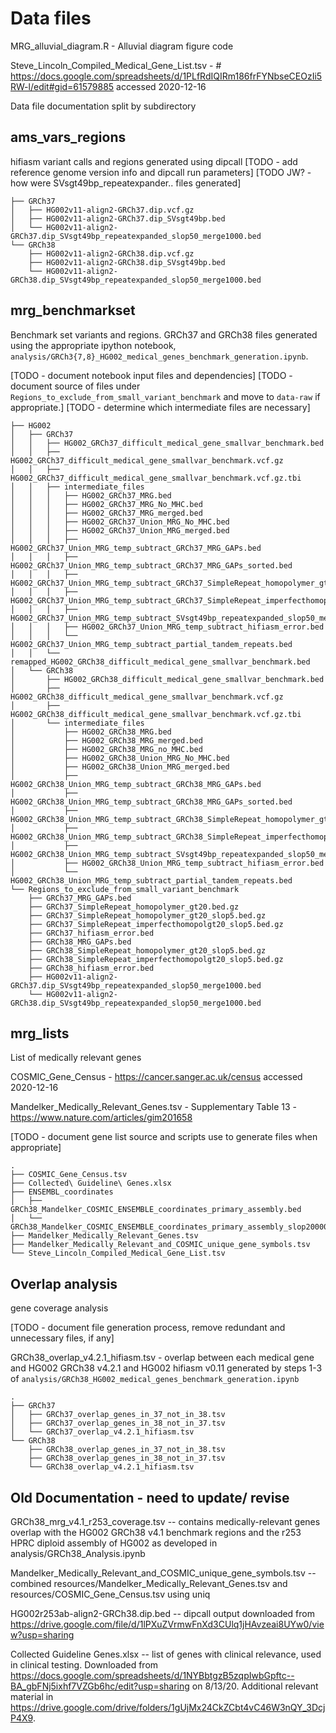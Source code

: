 # Data files
<!-- File use description
- primary analysis output used in secondary analysis
- mature datasets released with publication should have accompanying README files and data descriptor files as appropraite.
- Use subfolders for multifile datasets when appropriate and it facilitates documentation
-->

MRG_alluvial_diagram.R - Alluvial diagram figure code

Steve_Lincoln_Compiled_Medical_Gene_List.tsv - # https://docs.google.com/spreadsheets/d/1PLfRdIQIRm186frFYNbseCEOzIi5RW-l/edit#gid=61579885 accessed 2020-12-16

Data file documentation split by subdirectory
## ams_vars_regions
hifiasm variant calls and regions generated using dipcall 
[TODO - add reference genome version info and dipcall run parameters]
[TODO JW? - how were SVsgt49bp_repeatexpander.. files generated]
```
├── GRCh37
│   ├── HG002v11-align2-GRCh37.dip.vcf.gz
│   ├── HG002v11-align2-GRCh37.dip_SVsgt49bp.bed
│   └── HG002v11-align2-GRCh37.dip_SVsgt49bp_repeatexpanded_slop50_merge1000.bed
└── GRCh38
    ├── HG002v11-align2-GRCh38.dip.vcf.gz
    ├── HG002v11-align2-GRCh38.dip_SVsgt49bp.bed
    └── HG002v11-align2-GRCh38.dip_SVsgt49bp_repeatexpanded_slop50_merge1000.bed
```

## mrg_benchmarkset
Benchmark set variants and regions.
GRCh37 and GRCh38 files generated using the appropriate ipython notebook, `analysis/GRCh3{7,8}_HG002_medical_genes_benchmark_generation.ipynb`.

[TODO - document notebook input files and dependencies]
[TODO - document source of files under `Regions_to_exclude_from_small_variant_benchmark` and move to `data-raw` if appropriate.]
[TODO - determine which intermediate files are necessary]
```
├── HG002
│   ├── GRCh37
│   │   ├── HG002_GRCh37_difficult_medical_gene_smallvar_benchmark.bed
│   │   ├── HG002_GRCh37_difficult_medical_gene_smallvar_benchmark.vcf.gz
│   │   ├── HG002_GRCh37_difficult_medical_gene_smallvar_benchmark.vcf.gz.tbi
│   │   ├── intermediate_files
│   │   │   ├── HG002_GRCh37_MRG.bed
│   │   │   ├── HG002_GRCh37_MRG_No_MHC.bed
│   │   │   ├── HG002_GRCh37_MRG_merged.bed
│   │   │   ├── HG002_GRCh37_Union_MRG_No_MHC.bed
│   │   │   ├── HG002_GRCh37_Union_MRG_merged.bed
│   │   │   ├── HG002_GRCh37_Union_MRG_temp_subtract_GRCh37_MRG_GAPs.bed
│   │   │   ├── HG002_GRCh37_Union_MRG_temp_subtract_GRCh37_MRG_GAPs_sorted.bed
│   │   │   ├── HG002_GRCh37_Union_MRG_temp_subtract_GRCh37_SimpleRepeat_homopolymer_gt20_slop5.bed
│   │   │   ├── HG002_GRCh37_Union_MRG_temp_subtract_GRCh37_SimpleRepeat_imperfecthomopolgt20_slop5.bed
│   │   │   ├── HG002_GRCh37_Union_MRG_temp_subtract_SVsgt49bp_repeatexpanded_slop50_merge1000.bed
│   │   │   ├── HG002_GRCh37_Union_MRG_temp_subtract_hifiasm_error.bed
│   │   │   └── HG002_GRCh37_Union_MRG_temp_subtract_partial_tandem_repeats.bed
│   │   └── remapped_HG002_GRCh38_difficult_medical_gene_smallvar_benchmark.bed
│   └── GRCh38
│       ├── HG002_GRCh38_difficult_medical_gene_smallvar_benchmark.bed
│       ├── HG002_GRCh38_difficult_medical_gene_smallvar_benchmark.vcf.gz
│       ├── HG002_GRCh38_difficult_medical_gene_smallvar_benchmark.vcf.gz.tbi
│       └── intermediate_files
│           ├── HG002_GRCh38_MRG.bed
│           ├── HG002_GRCh38_MRG_merged.bed
│           ├── HG002_GRCh38_MRG_no_MHC.bed
│           ├── HG002_GRCh38_Union_MRG_No_MHC.bed
│           ├── HG002_GRCh38_Union_MRG_merged.bed
│           ├── HG002_GRCh38_Union_MRG_temp_subtract_GRCh38_MRG_GAPs.bed
│           ├── HG002_GRCh38_Union_MRG_temp_subtract_GRCh38_MRG_GAPs_sorted.bed
│           ├── HG002_GRCh38_Union_MRG_temp_subtract_GRCh38_SimpleRepeat_homopolymer_gt20_slop5.bed
│           ├── HG002_GRCh38_Union_MRG_temp_subtract_GRCh38_SimpleRepeat_imperfecthomopolgt20_slop5.bed
│           ├── HG002_GRCh38_Union_MRG_temp_subtract_SVsgt49bp_repeatexpanded_slop50_merge1000.bed
│           ├── HG002_GRCh38_Union_MRG_temp_subtract_hifiasm_error.bed
│           └── HG002_GRCh38_Union_MRG_temp_subtract_partial_tandem_repeats.bed
└── Regions_to_exclude_from_small_variant_benchmark
    ├── GRCh37_MRG_GAPs.bed
    ├── GRCh37_SimpleRepeat_homopolymer_gt20.bed.gz
    ├── GRCh37_SimpleRepeat_homopolymer_gt20_slop5.bed.gz
    ├── GRCh37_SimpleRepeat_imperfecthomopolgt20_slop5.bed.gz
    ├── GRCh37_hifiasm_error.bed
    ├── GRCh38_MRG_GAPs.bed
    ├── GRCh38_SimpleRepeat_homopolymer_gt20_slop5.bed.gz
    ├── GRCh38_SimpleRepeat_imperfecthomopolgt20_slop5.bed.gz
    ├── GRCh38_hifiasm_error.bed
    ├── HG002v11-align2-GRCh37.dip_SVsgt49bp_repeatexpanded_slop50_merge1000.bed
    └── HG002v11-align2-GRCh38.dip_SVsgt49bp_repeatexpanded_slop50_merge1000.bed
```
## mrg_lists
List of medically relevant genes

COSMIC_Gene_Census - https://cancer.sanger.ac.uk/census accessed 2020-12-16

Mandelker_Medically_Relevant_Genes.tsv - Supplementary Table 13 - https://www.nature.com/articles/gim201658

[TODO - document gene list source and scripts use to generate files when appropriate]
```
.
├── COSMIC_Gene_Census.tsv
├── Collected\ Guideline\ Genes.xlsx
├── ENSEMBL_coordinates
│   ├── GRCh38_Mandelker_COSMIC_ENSEMBLE_coordinates_primary_assembly.bed
│   └── GRCh38_Mandelker_COSMIC_ENSEMBLE_coordinates_primary_assembly_slop20000.bed
├── Mandelker_Medically_Relevant_Genes.tsv
├── Mandelker_Medically_Relevant_and_COSMIC_unique_gene_symbols.tsv
└── Steve_Lincoln_Compiled_Medical_Gene_List.tsv
```

## Overlap analysis
gene coverage analysis

[TODO - document file generation process, remove redundant and unnecessary files, if any]

GRCh38_overlap_v4.2.1_hifiasm.tsv - overlap between each medical gene and HG002 GRCh38 v4.2.1 and HG002 hifiasm v0.11 generated by steps 1-3 of `analysis/GRCh38_HG002_medical_genes_benchmark_generation.ipynb`

```
.
├── GRCh37
│   ├── GRCh37_overlap_genes_in_37_not_in_38.tsv
│   ├── GRCh37_overlap_genes_in_38_not_in_37.tsv
│   └── GRCh37_overlap_v4.2.1_hifiasm.tsv
└── GRCh38
    ├── GRCh38_overlap_genes_in_37_not_in_38.tsv
    ├── GRCh38_overlap_genes_in_38_not_in_37.tsv
    └── GRCh38_overlap_v4.2.1_hifiasm.tsv
```

## Old Documentation - need to update/ revise
GRCh38_mrg_v4.1_r253_coverage.tsv -- contains medically-relevant genes overlap with the HG002 GRCh38 v4.1 benchmark regions and the r253 HPRC diploid assembly of HG002 as developed in analysis/GRCh38_Analysis.ipynb

Mandelker_Medically_Relevant_and_COSMIC_unique_gene_symbols.tsv -- combined resources/Mandelker_Medically_Relevant_Genes.tsv and resources/COSMIC_Gene_Census.tsv using uniq

HG002r253ab-align2-GRCh38.dip.bed -- dipcall output downloaded from https://drive.google.com/file/d/1lPXuZVrmwFnXd3CUlq1jHAvzeai8UYw0/view?usp=sharing


Collected Guideline Genes.xlsx -- list of genes with clinical relevance, used in clinical testing. Downloaded from https://docs.google.com/spreadsheets/d/1NYBbtgzB5zqpIwbGpftc--BA_gbFNj5ixhf7VZGb6hc/edit?usp=sharing on 8/13/20. Additional relevant material in https://drive.google.com/drive/folders/1gUjMx24CkZCbt4vC46W3nQY_3DcjP4X9. 
